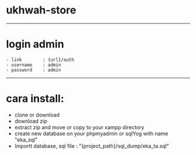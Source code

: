 ﻿# ukhwah-store

*******************
# login admin
    - link        : {url}/auth
    - username    : admin
    - password    : admin
*******************

# cara install:
- clone or download
- download zip
- extract zip and move or copy to your xampp directory
- create new database on your phpmyadmin or sqlYog  with name "eka_sql"
- Importt database, sql file : "{project_path}/sql_dump/eka_ta.sql"
